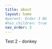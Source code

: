 ```yaml
---
title: about
layout: home
#parent: Ender 3 NG
#has_children: true
nav_order: 3
---
```

Test 2 - donkey
